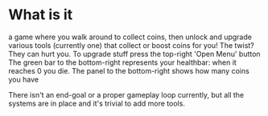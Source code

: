 # What is it
a game where you walk around to collect coins, then unlock and upgrade various tools (currently one) that collect or boost coins for you! The twist? They can hurt you.
To upgrade stuff press the top-right 'Open Menu' button
The green bar to the bottom-right represents your healthbar: when it reaches 0 you die. 
The panel to the bottom-right shows how many coins you have

There isn't an end-goal or a proper gameplay loop currently, but all the systems are in place and it's trivial to add more tools.
